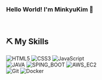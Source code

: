 ### Hello World! I'm MinkyuKim 👋

<br />

<h2> ⛏️ My Skills </h2>

![HTML5](https://img.shields.io/badge/-HTML5-F05032?style=for-the-badge&logo=html5&logoColor=ffffff)
![CSS3](https://img.shields.io/badge/-CSS3-007ACC?style=for-the-badge&logo=css3)
![JavaScript](https://img.shields.io/badge/-JavaScript-%23F7DF1C?style=for-the-badge&logo=javascript&logoColor=000000&labelColor=%23F7DF1C&color=%23FFCE5A)
<br/>
![JAVA](https://img.shields.io/badge/-JAVA-007ACC?style=for-the-badge&logo=springboot&logoColor=white)
![SPING_BOOT](https://img.shields.io/badge/-SPING_BOOT-222222?style=for-the-badge&logo=java)
![AWS_EC2](https://img.shields.io/badge/-AWS_EC2-43853d?style=for-the-badge&logo=AWS&logoColor=white)
<br/>
![Git](https://img.shields.io/badge/-Git-F05032?style=for-the-badge&logo=git&logoColor=ffffff)
![Docker](https://img.shields.io/badge/-Docker-46a2f1?style=for-the-badge&logo=docker&logoColor=ffffff)

<br/>
